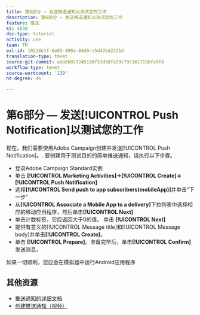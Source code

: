```yaml
---
title: 第6部分 — 发送推送通知以测试您的工作
description: 第6部分 — 发送推送通知以测试您的工作
feature: 推送
kt: 4830
doc-type: tutorial
activity: use
team: TM
exl-id: 10218e1f-6e85-490a-84d9-c5d42bd2321d
translation-type: tm+mt
source-git-commit: ada0b029245190f53d58fa93c79c161719bfe9fd
workflow-type: tm+mt
source-wordcount: '139'
ht-degree: 4%

---
```


# 第6部分 — 发送[!UICONTROL Push Notification]以测试您的工作

现在，我们需要使用Adobe Campaign创建并发送[!UICONTROL Push Notification]。. 要创建用于测试目的的简单推送通知，请执行以下步骤。

* 登录Adobe Campaign Standard实例
* 单击 **[!UICONTROL Marketing Activities]->[!UICONTROL Create]->[!UICONTROL Push Notification]**
* 选择&#x200B;**[!UICONTROL Send push to app subscribers(mobileApp)]**&#x200B;并单击“下一步”
* 从&#x200B;**[!UICONTROL Associate a Mobile App to a delivery]**&#x200B;下拉列表中选择相应的移动应用程序，然后单击&#x200B;**[!UICONTROL Next]**
* 单击计数标签，它应返回大于0的值。 单击 **[!UICONTROL Next]**
* 提供有意义的[!UICONTROL Message title]和[!UICONTROL Message body]并单击&#x200B;**[!UICONTROL Create]**。
* 单击 **[!UICONTROL Prepare]**。准备完毕后，单击&#x200B;**[!UICONTROL Confirm]**&#x200B;发送消息。

如果一切顺利，您应会在模拟器中运行Android应用程序

## 其他资源

* [推送通知的详细文档](https://docs.adobe.com/content/help/en/campaign-standard/using/communication-channels/push-notifications/about-push-notifications.html)
* [创建推送通知（视频）](/help/communication-channels/mobile/push-notifications/creating-a-push-notification.md)
